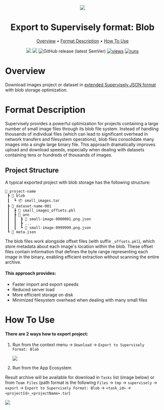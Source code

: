 <div align="center" markdown>
<img src="https://github.com/supervisely-ecosystem/export-to-supervisely-format/releases/download/v3.2.6/poster_blob.png"/>

# Export to Supervisely format: Blob

<p align="center">
  <a href="#Overview">Overview</a> •
  <a href="#Format-Description">Format Description</a> •
  <a href="#How-To-Use">How To Use</a>
</p>

[![](https://img.shields.io/badge/supervisely-ecosystem-brightgreen)](https://ecosystem.supervisely.com/apps/supervisely-ecosystem/export-to-supervisely-format-blob)
[![](https://img.shields.io/badge/slack-chat-green.svg?logo=slack)](https://supervisely.com/slack)
![GitHub release (latest SemVer)](https://img.shields.io/github/v/release/supervisely-ecosystem/export-to-supervisely-format-blob)
[![views](https://app.supervisely.com/img/badges/views/supervisely-ecosystem/export-to-supervisely-format-blob.png)](https://supervisely.com)
[![runs](https://app.supervisely.com/img/badges/runs/supervisely-ecosystem/export-to-supervisely-format-blob.png)](https://supervisely.com)

</div>

# Overview

Download images project or dataset in [extended Supervisely JSON format](https://docs.supervisely.com/customization-and-integration/00_ann_format_navi/01_project_structure_new) with blob storage optimization.

# Format Description

Supervisely provides a powerful optimization for projects containing a large number of small image files through its blob file system. Instead of handling thousands of individual files (which can lead to significant overhead in network transfers and filesystem operations), blob files consolidate many images into a single large binary file. This approach dramatically improves upload and download speeds, especially when dealing with datasets containing tens or hundreds of thousands of images.

## Project Structure

A typical exported project with blob storage has the following structure:

```
📂 project-name
 ┣ 📂 blob
 ┃  ┗ 📦 small_images.tar
 ┣ 📂 dataset-name-001
 ┃  ┣ 📄 small_images_offsets.pkl
 ┃  ┣ 📂 ann
 ┃  ┃  ┣ 📄 small-image-0000001.png.json
 ┃  ┃  ┣ ...
 ┃  ┃  ┗ 📄 small-image-0999999.png.json
 ┗ 📄 meta.json
```

The blob files work alongside offset files (with suffix `_offsets.pkl`), which store metadata about each image's location within the blob. These offset files contain information that defines the byte range representing each image in the binary, enabling efficient extraction without scanning the entire archive.

#### This approach provides:

-   Faster import and export speeds
-   Reduced server load
-   More efficient storage on disk
-   Minimized filesystem overhead when dealing with many small files

# How To Use

#### There are 2 ways how to export project:

1.  Run from the context menu → `Download` → `Export to Supervisely Format: Blob`

    <img src="https://placeholder.png">

2.  Run from the App Ecosystem

Result archive will be available for download in `Tasks` list (image below) or from `Team Files` (path format is the following `Files` → `tmp` → `supervisely` → `export` → `Export to Supervisely Format: Blob` → `<task_id>` → `<projectId>_<projectName>.tar`)

<img src="https://placeholder.png">

